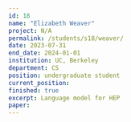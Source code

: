 ```yaml
---
id: 18
name: "Elizabeth Weaver"
project: N/A
permalink: /students/s18/weaver/
date: 2023-07-31
end_date: 2024-01-01
institution: UC, Berkeley
department: CS
position: undergraduate student
current_position: 
finished: true
excerpt: Language model for HEP
paper: 
---
```

